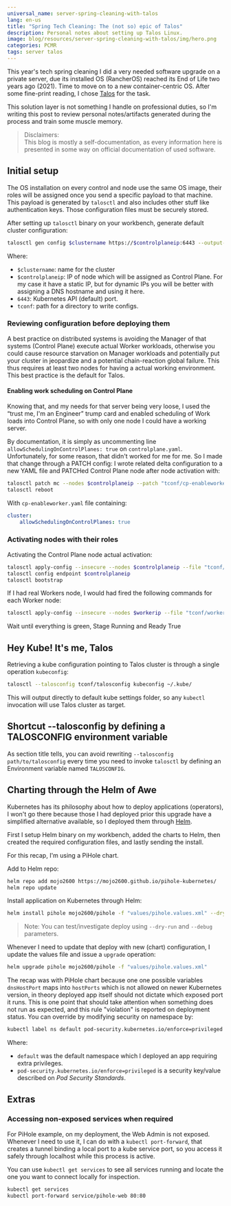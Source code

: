 ```yaml
---
universal_name: server-spring-cleaning-with-talos
lang: en-us
title: "Spring Tech Cleaning: The (not so) epic of Talos"
description: Personal notes about setting up Talos Linux.
image: blog/resources/server-spring-cleaning-with-talos/img/hero.png
categories: PCMR
tags: server talos
---
```


This year's tech spring cleaning I did a very needed software upgrade on a private server, due its installed OS (RancherOS) reached its End of Life two years ago (2021).
Time to move on to a new container-centric OS.
After some fine-print reading, I chose [Talos][talos_home] for the task.

This solution layer is not something I handle on professional duties, so I'm writing this post to review personal notes/artifacts generated during the process and train some muscle memory.

>Disclaimers:  
>This blog is mostly a self-documentation, as every information here is presented in some way on official documentation of used software.



## Initial setup
The OS installation on every control and node use the same OS image, their roles will be assigned once you send a specific payload to that machine. This payload is generated by `talosctl` and also includes other stuff like authentication keys.
Those configuration files must be securely stored.


After setting up `talosctl` binary on your workbench, generate default cluster configuration:
```sh
talosctl gen config $clustername https://$controlplaneip:6443 --output-dir tconf
```

Where:
 - `$clustername`: name for the cluster
 - `$controlplaneip`: IP of node which will be assigned as Control Plane. For my case it have a static IP, but for dynamic IPs you will be better with assigning a DNS hostname and using it here.
 - `6443`: Kubernetes API (default) port.
 - `tconf`: path for a directory to write configs.

### Reviewing configuration before deploying them

A best practice on distributed systems is avoiding the Manager of that systems (Control Plane) execute actual Worker workloads, otherwise you could cause resource starvation on Manager workloads and potentially put your cluster in jeopardize and a potential chain-reaction global failure. This thus requires at least two nodes for having a actual working environment. This best practice is the default for Talos.

#### Enabling work scheduling on Control Plane

Knowing that, and my needs for that server being very loose, I used the “trust me, I'm an Engineer” trump card and enabled scheduling of Work loads into Control Plane, so with only one node I could have a working server.

By documentation, it is simply as uncommenting line
`allowSchedulingOnControlPlanes: true` on `controlplane.yaml`.
Unfortunately, for some reason, that didn't worked for me for me. So I made that change through a PATCH config: I wrote related delta configuration to a new YAML file and PATCHed Control Plane node after node activation with:
```sh
talosctl patch mc --nodes $controlplaneip --patch "tconf/cp-enableworker.yaml"
talosctl reboot
```

With `cp-enableworker.yaml` file containing:
```yaml
cluster:
    allowSchedulingOnControlPlanes: true
```

### Activating nodes with their roles

Activating the Control Plane node
actual activation:
```sh
talosctl apply-config --insecure --nodes $controlplaneip --file "tconf/controlplane.yaml"
talosctl config endpoint $controlplaneip
talosctl bootstrap
```

If I had real Workers node, I would had fired the following commands for each Worker node:
```sh
talosctl apply-config --insecure --nodes $workerip --file "tconf/worker.yaml"
```

Wait until everything is green, Stage Running and Ready True

## Hey Kube! It's me, Talos

Retrieving a kube configuration pointing to Talos cluster is through a single operation `kubeconfig`: 

```sh
talosctl --talosconfig tconf/talosconfig kubeconfig ~/.kube/
```

This will output directly to default kube settings folder, so any `kubectl` invocation will use Talos cluster as target.

## Shortcut --talosconfig by defining a TALOSCONFIG environment variable

As section title tells, you can avoid rewriting `--talosconfig path/to/talosconfig` every time you need to invoke `talosctl` by defining an Environment variable named `TALOSCONFIG`.

## Charting through the Helm of Awe
Kubernetes has its philosophy about how to deploy applications (operators), I won't go there because those I had deployed prior this upgrade have a simplified alternative available, so I deployed them through [Helm][helm_home].

First I setup Helm binary on my workbench, added the charts to Helm, then created the required configuration files, and lastly sending the install.

For this recap, I'm using a PiHole chart.

Add to Helm repo:
```sh
helm repo add mojo2600 https://mojo2600.github.io/pihole-kubernetes/
helm repo update
```

Install application on Kubernetes through Helm:
```sh
helm install pihole mojo2600/pihole -f "values/pihole.values.xml" --dry-run --debug
```

> Note: You can test/investigate deploy using `--dry-run` and `--debug` parameters.

Whenever I need to update that deploy with new (chart) configuration, I update the values file and issue a `upgrade` operation:

```sh
helm upgrade pihole mojo2600/pihole -f "values/pihole.values.xml"
```

The recap was with PiHole chart because one one possible variables `dnsHostPort` maps into `hostPorts` which is not allowed on newer Kubernetes version, in theory deployed app itself should not dictate which exposed port it runs. This is one point that should take attention when something does not run as expected, and this rule "violation" is reported on deployment status.
You can override by modifying security on namespace by:
```sh
kubectl label ns default pod-security.kubernetes.io/enforce=privileged
```
Where:
 - `default` was the default namespace which I deployed an app requiring extra privileges.
 - `pod-security.kubernetes.io/enforce=privileged` is a security key/value described on *Pod Security Standards*.

## Extras

### Accessing non-exposed services when required

For PiHole example, on my deployment, the Web Admin is not exposed. Whenever I need to use it, I can do with a `kubectl port-forward`, that creates a tunnel binding a local port to a kube service port, so you access it safely through localhost while this process is active.

You can use `kubectl get services` to see all services running and locate the one you want to connect locally for inspection.

```sh
kubectl get services
kubectl port-forward service/pihole-web 80:80
```





[helm_home]: https://helm.sh/
[talos_home]: https://talos.dev/
